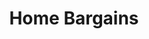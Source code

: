 ---
title: "Home Bargains"
url: /dundee/home-bargains-milton-of-craigie-road-north/
shop: variety store
---
